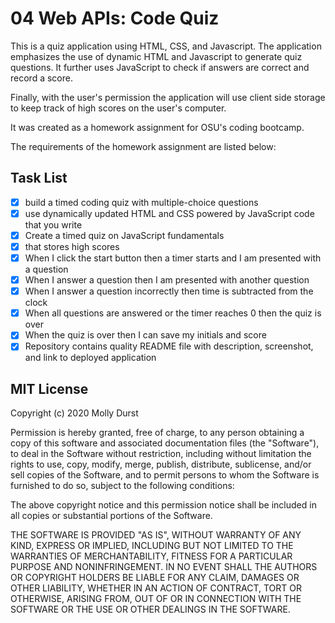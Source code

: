 # 04 Web APIs: Code Quiz

This is a quiz application using HTML, CSS, and Javascript. The application emphasizes the use of dynamic HTML and Javascript to generate quiz questions. It further uses JavaScript to check if answers are correct and record a score. 

Finally, with the user's permission the application will use client side storage to keep track of high scores on the user's computer.

It was created as a homework assignment for OSU's coding bootcamp. 

The requirements of the homework assignment are listed below:

## Task List

- [X] build a timed coding quiz with multiple-choice questions 
- [X] use dynamically updated HTML and CSS powered by JavaScript code that you write 
- [X] Create a timed quiz on JavaScript fundamentals 
- [X] that stores high scores
- [X] When I click the start button then a timer starts and I am presented with a question
- [X] When I answer a question then I am presented with another question
- [X] When I answer a question incorrectly then time is subtracted from the clock
- [X] When all questions are answered or the timer reaches 0 then the quiz is over
- [X] When the quiz is over then I can save my initials and score
- [X] Repository contains quality README file with description, screenshot, and link to deployed application

## MIT License

Copyright (c) 2020 Molly Durst

Permission is hereby granted, free of charge, to any person obtaining a copy
of this software and associated documentation files (the "Software"), to deal
in the Software without restriction, including without limitation the rights
to use, copy, modify, merge, publish, distribute, sublicense, and/or sell
copies of the Software, and to permit persons to whom the Software is
furnished to do so, subject to the following conditions:

The above copyright notice and this permission notice shall be included in all
copies or substantial portions of the Software.

THE SOFTWARE IS PROVIDED "AS IS", WITHOUT WARRANTY OF ANY KIND, EXPRESS OR
IMPLIED, INCLUDING BUT NOT LIMITED TO THE WARRANTIES OF MERCHANTABILITY,
FITNESS FOR A PARTICULAR PURPOSE AND NONINFRINGEMENT. IN NO EVENT SHALL THE
AUTHORS OR COPYRIGHT HOLDERS BE LIABLE FOR ANY CLAIM, DAMAGES OR OTHER
LIABILITY, WHETHER IN AN ACTION OF CONTRACT, TORT OR OTHERWISE, ARISING FROM,
OUT OF OR IN CONNECTION WITH THE SOFTWARE OR THE USE OR OTHER DEALINGS IN THE
SOFTWARE.
